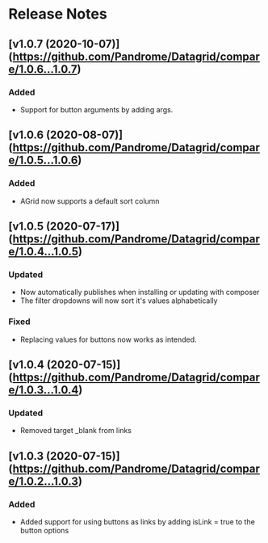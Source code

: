# Release Notes

## [v1.0.7 (2020-10-07)] (https://github.com/Pandrome/Datagrid/compare/1.0.6...1.0.7)

### Added
- Support for button arguments by adding args.

## [v1.0.6 (2020-08-07)] (https://github.com/Pandrome/Datagrid/compare/1.0.5...1.0.6)

### Added
- AGrid now supports a default sort column

## [v1.0.5 (2020-07-17)] (https://github.com/Pandrome/Datagrid/compare/1.0.4...1.0.5)

### Updated
- Now automatically publishes when installing or updating with composer
- The filter dropdowns will now sort it's values alphabetically

### Fixed
- Replacing values for buttons now works as intended.

## [v1.0.4 (2020-07-15)] (https://github.com/Pandrome/Datagrid/compare/1.0.3...1.0.4)

### Updated
- Removed target _blank from links

## [v1.0.3 (2020-07-15)] (https://github.com/Pandrome/Datagrid/compare/1.0.2...1.0.3)

### Added
- Added support for using buttons as links by adding isLink = true to the button options